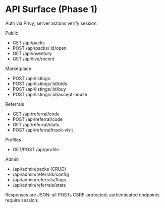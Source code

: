 # API Surface (Phase 1)

Auth via Privy; server actions verify session.

Public
- GET /api/packs
- POST /api/packs/:id/open
- GET /api/inventory
- GET /api/live/recent

Marketplace
- POST /api/listings
- POST /api/listings/:id/bids
- POST /api/listings/:id/buy
- POST /api/listings/:id/accept-house

Referrals
- GET /api/referral/code
- POST /api/referral/code
- GET /api/referral/stats
- POST /api/referral/track-visit

Profiles
- GET/POST /api/profile

Admin
- /api/admin/packs (CRUD)
- /api/admin/referrals/config
- /api/admin/referrals/flags
- /api/admin/referrals/stats

Responses are JSON; all POSTs CSRF-protected; authenticated endpoints require session.
